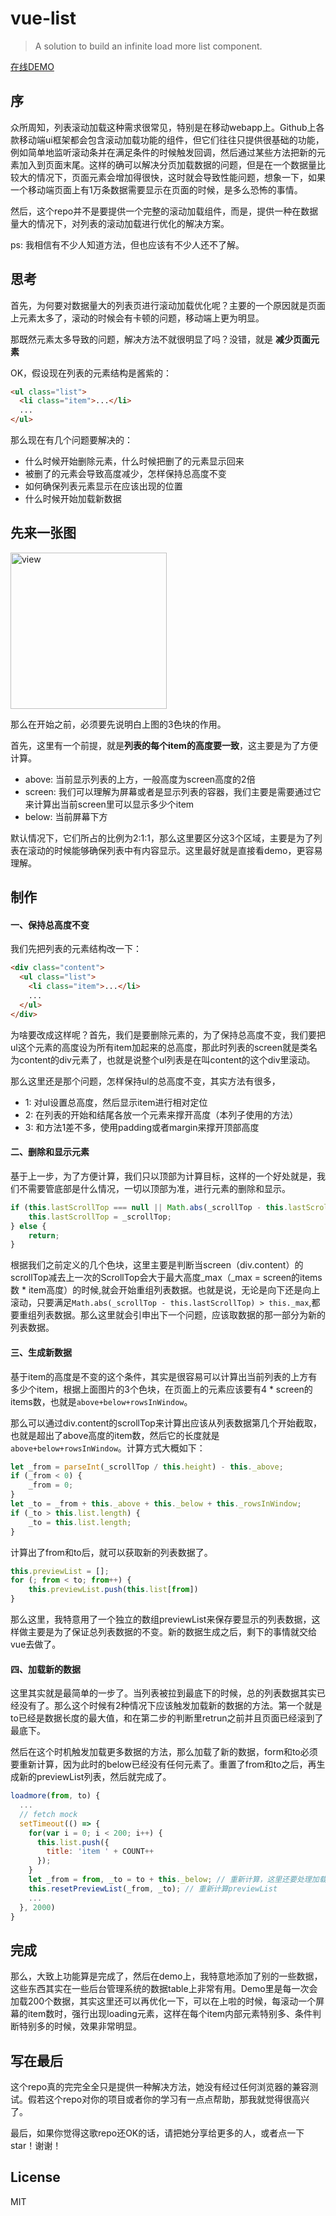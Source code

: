 # vue-list

> A solution to build an infinite load more list component.

[在线DEMO](https://hejx.herokuapp.com/vue-list/)

## 序

众所周知，列表滚动加载这种需求很常见，特别是在移动webapp上。Github上各款移动端ui框架都会包含滚动加载功能的组件，但它们往往只提供很基础的功能，例如简单地监听滚动条并在满足条件的时候触发回调，然后通过某些方法把新的元素加入到页面末尾。这样的确可以解决分页加载数据的问题，但是在一个数据量比较大的情况下，页面元素会增加得很快，这时就会导致性能问题，想象一下，如果一个移动端页面上有1万条数据需要显示在页面的时候，是多么恐怖的事情。

然后，这个repo并不是要提供一个完整的滚动加载组件，而是，提供一种在数据量大的情况下，对列表的滚动加载进行优化的解决方案。

ps: 我相信有不少人知道方法，但也应该有不少人还不了解。


## 思考

首先，为何要对数据量大的列表页进行滚动加载优化呢？主要的一个原因就是页面上元素太多了，滚动的时候会有卡顿的问题，移动端上更为明显。

那既然元素太多导致的问题，解决方法不就很明显了吗？没错，就是 **减少页面元素**

OK，假设现在列表的元素结构是酱紫的：

```html
<ul class="list">
  <li class="item">...</li>
  ...
</ul>
```

那么现在有几个问题要解决的：

* 什么时候开始删除元素，什么时候把删了的元素显示回来
* 被删了的元素会导致高度减少，怎样保持总高度不变
* 如何确保列表元素显示在应该出现的位置
* 什么时候开始加载新数据


## 先来一张图

<img src="https://github.com/Alex-fun/vue-list/blob/master/src/assets/view.png?raw=true" width="250" alt="view"/>

那么在开始之前，必须要先说明白上图的3色块的作用。

首先，这里有一个前提，就是**列表的每个item的高度要一致**，这主要是为了方便计算。

* above: 当前显示列表的上方，一般高度为screen高度的2倍
* screen: 我们可以理解为屏幕或者是显示列表的容器，我们主要是需要通过它来计算出当前screen里可以显示多少个item
* below: 当前屏幕下方

默认情况下，它们所占的比例为2:1:1，那么这里要区分这3个区域，主要是为了列表在滚动的时候能够确保列表中有内容显示。这里最好就是直接看demo，更容易理解。

## 制作

#### 一、保持总高度不变

我们先把列表的元素结构改一下：

```html
<div class="content">
  <ul class="list">
    <li class="item">...</li>
    ...
  </ul>
</div>
```

为啥要改成这样呢？首先，我们是要删除元素的，为了保持总高度不变，我们要把ul这个元素的高度设为所有item加起来的总高度，那此时列表的screen就是类名为content的div元素了，也就是说整个ul列表是在叫content的这个div里滚动。

那么这里还是那个问题，怎样保持ul的总高度不变，其实方法有很多，

* 1: 对ul设置总高度，然后显示item进行相对定位
* 2: 在列表的开始和结尾各放一个元素来撑开高度（本列子使用的方法）
* 3: 和方法1差不多，使用padding或者margin来撑开顶部高度

#### 二、删除和显示元素

基于上一步，为了方便计算，我们只以顶部为计算目标，这样的一个好处就是，我们不需要管底部是什么情况，一切以顶部为准，进行元素的删除和显示。

```js
if (this.lastScrollTop === null || Math.abs(_scrollTop - this.lastScrollTop) > this._max) {
    this.lastScrollTop = _scrollTop;
} else {
    return;
}
```

根据我们之前定义的几个色块，这里主要是判断当screen（div.content）的scrollTop减去上一次的ScrollTop会大于最大高度_max（_max = screen的items数 * item高度）的时候,就会开始重组列表数据。也就是说，无论是向下还是向上滚动，只要满足`Math.abs(_scrollTop - this.lastScrollTop) > this._max`,都要重组列表数据。那么这里就会引申出下一个问题，应该取数据的那一部分为新的列表数据。

#### 三、生成新数据

基于item的高度是不变的这个条件，其实是很容易可以计算出当前列表的上方有多少个item，根据上面图片的3个色块，在页面上的元素应该要有4 * screen的items数，也就是`above+below+rowsInWindow`。

那么可以通过div.content的scrollTop来计算出应该从列表数据第几个开始截取，也就是超出了above高度的item数，然后它的长度就是`above+below+rowsInWindow`。计算方式大概如下：

```js
let _from = parseInt(_scrollTop / this.height) - this._above;
if (_from < 0) {
    _from = 0;
}
let _to = _from + this._above + this._below + this._rowsInWindow;
if (_to > this.list.length) {
    _to = this.list.length;
}
```

计算出了from和to后，就可以获取新的列表数据了。

```js
this.previewList = [];
for (; from < to; from++) {
    this.previewList.push(this.list[from])
}
```

那么这里，我特意用了一个独立的数组previewList来保存要显示的列表数据，这样做主要是为了保证总列表数据的不变。新的数据生成之后，剩下的事情就交给vue去做了。

#### 四、加载新的数据

这里其实就是最简单的一步了。当列表被拉到最底下的时候，总的列表数据其实已经没有了。那么这个时候有2种情况下应该触发加载新的数据的方法。第一个就是to已经是数据长度的最大值，和在第二步的判断里retrun之前并且页面已经滚到了最底下。

然后在这个时机触发加载更多数据的方法，那么加载了新的数据，form和to必须要重新计算，因为此时的below已经没有任何元素了。重置了from和to之后，再生成新的previewList列表，然后就完成了。

```js
loadmore(from, to) {
  ...
  // fetch mock
  setTimeout(() => {
    for(var i = 0; i < 200; i++) {
      this.list.push({
        title: 'item ' + COUNT++
      });
    }
    let _from = from, _to = to + this._below; // 重新计算，这里还要处理加载回来的数据比below要求的还少的情况
    this.resetPreviewList(_from, _to); // 重新计算previewList
    ...
  }, 2000)
}
```

## 完成

那么，大致上功能算是完成了，然后在demo上，我特意地添加了别的一些数据，这些东西其实在一些后台管理系统的数据table上非常有用。Demo里是每一次会加载200个数据，其实这里还可以再优化一下，可以在上啦的时候，每滚动一个屏幕的item数时，强行出现loading元素，这样在每个item内部元素特别多、条件判断特别多的时候，效果非常明显。

## 写在最后

这个repo真的完完全全只是提供一种解决方法，她没有经过任何浏览器的兼容测试。假若这个repo对你的项目或者你的学习有一点点帮助，那我就觉得很高兴了。

最后，如果你觉得这歌repo还OK的话，请把她分享给更多的人，或者点一下star！谢谢！


## License

MIT
